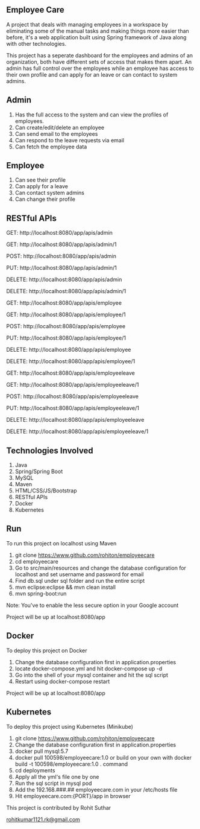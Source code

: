 ## Employee Care

A project that deals with managing employees in a workspace by eliminating some of the manual tasks and making things more easier than
before, it's a web application built using Spring framework of Java along with other technologies.

This project has a seperate dashboard for the employees and admins of an organization, both have different sets of access that makes them
apart. An admin has full control over the employees while an employee has access to their own profile and can apply for an leave or can
contact to system admins.

## Admin

1. Has the full access to the system and can view the profiles of employees.
2. Can create/edit/delete an employee
3. Can send email to the employees
4. Can respond to the leave requests via email
5. Can fetch the employee data

## Employee

1. Can see their profile
2. Can apply for a leave
3. Can contact system admins
4. Can change their profile

## RESTful APIs

GET: http://localhost:8080/app/apis/admin

GET: http://localhost:8080/app/apis/admin/1

POST: http://localhost:8080/app/apis/admin

PUT: http://localhost:8080/app/apis/admin/1

DELETE: http://localhost:8080/app/apis/admin

DELETE: http://localhost:8080/app/apis/admin/1


GET: http://localhost:8080/app/apis/employee

GET: http://localhost:8080/app/apis/employee/1

POST: http://localhost:8080/app/apis/employee

PUT: http://localhost:8080/app/apis/employee/1

DELETE: http://localhost:8080/app/apis/employee

DELETE: http://localhost:8080/app/apis/employee/1


GET: http://localhost:8080/app/apis/employeeleave

GET: http://localhost:8080/app/apis/employeeleave/1

POST: http://localhost:8080/app/apis/employeeleave

PUT: http://localhost:8080/app/apis/employeeleave/1

DELETE: http://localhost:8080/app/apis/employeeleave

DELETE: http://localhost:8080/app/apis/employeeleave/1


## Technologies Involved

1. Java
2. Spring/Spring Boot
3. MySQL
4. Maven
5. HTML/CSS/JS/Bootstrap
6. RESTful APIs
7. Docker
8. Kubernetes

## Run

To run this project on localhost using Maven

1. git clone https://www.github.com/rohiton/employeecare
2. cd employeecare
3. Go to src/main/resources and change the database configuration for localhost and set username and password for email
4. Find db.sql under sql folder and run the entire script
5. mvn eclipse:eclipse && mvn clean install
6. mvn spring-boot:run

Note: You've to enable the less secure option in your Google account

Project will be up at localhost:8080/app

## Docker 

To deploy this project on Docker

1. Change the database configuration first in application.properties
2. locate docker-compose.yml and hit docker-compose up -d
3. Go into the shell of your mysql container and hit the sql script
4. Restart using docker-compose restart

Project will be up at localhost:8080/app

## Kubernetes

To deploy this project using Kubernetes (Minikube)

1. git clone https://www.github.com/rohiton/employeecare
2. Change the database configuration first in application.properties
3. docker pull mysql:5.7
4. docker pull 100598/employeecare:1.0 or build on your own with docker build -t 100598/employeecare:1.0 . command
5. cd deployments
6. Apply all the yml's file one by one
7. Run the sql script in mysql pod
8. Add the 192.168.###.## employeecare.com in your /etc/hosts file
9. Hit employeecare.com:{PORT}/app in browser

This project is contributed by Rohit Suthar

rohitkumar1121.rk@gmail.com
